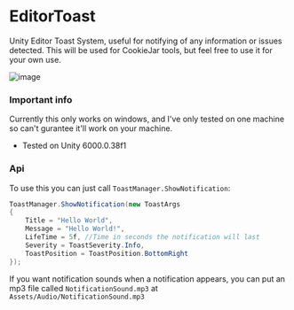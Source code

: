# EditorToast
Unity Editor Toast System, useful for notifying of any information or issues detected.
This will be used for CookieJar tools, but feel free to use it for your own use.

![image](https://github.com/user-attachments/assets/256ea391-1d70-442f-9163-f961d6b97c5b)

### Important info
Currently this only works on windows, and I've only tested on one machine so can't gurantee it'll work on your machine.
- Tested on Unity 6000.0.38f1

### Api
To use this you can just call `ToastManager.ShowNotification`:
``` c#
ToastManager.ShowNotification(new ToastArgs
{
    Title = "Hello World",
    Message = "Hello World!",
    LifeTime = 5f, //Time in seconds the notification will last
    Severity = ToastSeverity.Info,
    ToastPosition = ToastPosition.BottomRight
});
```

If you want notification sounds when a notification appears, you can put an mp3 file called `NotificationSound.mp3` at `Assets/Audio/NotificationSound.mp3`
